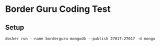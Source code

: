 # Border Guru Coding Test

## Setup

```
docker run --name borderguru-mongodb --publish 27017:27017 -d mongo
```
